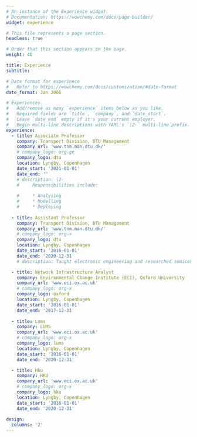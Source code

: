 ```yaml
---
# An instance of the Experience widget.
# Documentation: https://wowchemy.com/docs/page-builder/
widget: experience

# This file represents a page section.
headless: true

# Order that this section appears on the page.
weight: 40

title: Experience
subtitle:

# Date format for experience
#   Refer to https://wowchemy.com/docs/customization/#date-format
date_format: Jan 2006

# Experiences.
#   Add/remove as many `experience` items below as you like.
#   Required fields are `title`, `company`, and `date_start`.
#   Leave `date_end` empty if it's your current employer.
#   Begin multi-line descriptions with YAML's `|2-` multi-line prefix.
experience:
  - title: Associate Professor
    company: Transport Division, DTU Management
    company_url: 'www.tnm.man.dtu.dk/'
    # company_logo: org-gc
    company_logo: dtu
    location: Lyngby, Copenhagen
    date_start: '2021-01-01'
    date_end: ''
    # description: |2-
    #     Responsibilities include:
        
    #     * Analysing
    #     * Modelling
    #     * Deploying
        
  - title: Assistant Professor
    company: Transport Division, DTU Management 
    company_url: 'www.tnm.man.dtu.dk/'
    # company_logo: org-x
    company_logo: dtu
    location: Lyngby, Copenhagen
    date_start: '2016-01-01'
    date_end: '2020-12-31'
    # description: Taught electronic engineering and researched semiconductor physics.

  - title: Network Infrastructure Analyst
    company: Environmental Change Institute (ECI), Oxford University
    company_url: 'www.eci.ox.ac.uk'
    # company_logo: org-x
    company_logo: oxford
    location: Lyngby, Copenhagen
    date_start: '2016-01-01'
    date_end: '2017-12-31'
  
  - title: Lums
    company: LUMS
    company_url: 'www.eci.ox.ac.uk'
    # company_logo: org-x
    company_logo: lums
    location: Lyngby, Copenhagen
    date_start: '2016-01-01'
    date_end: '2020-12-31'

  - title: Hku
    company: HKU
    company_url: 'www.eci.ox.ac.uk'
    # company_logo: org-x
    company_logo: hku
    location: Lyngby, Copenhagen
    date_start: '2016-01-01'
    date_end: '2020-12-31'
  
design:
  columns: '2'
---
```

